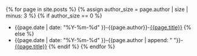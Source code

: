 {% for page in site.posts %}
{% assign author_size = page.author | size | minus: 3 %}
{% if author_size == 0 %}
 - {{page.date | date: "%Y-%m-%d" }}-{{page.author}}-[{{page.title}}]({{site.url}}{{page.url}})
{% else %}
 - {{page.date | date: "%Y-%m-%d" }}-{{page.author | append: "    "}}-[{{page.title}}]({{site.url}}{{page.url}})
{% endif %}
{% endfor %}